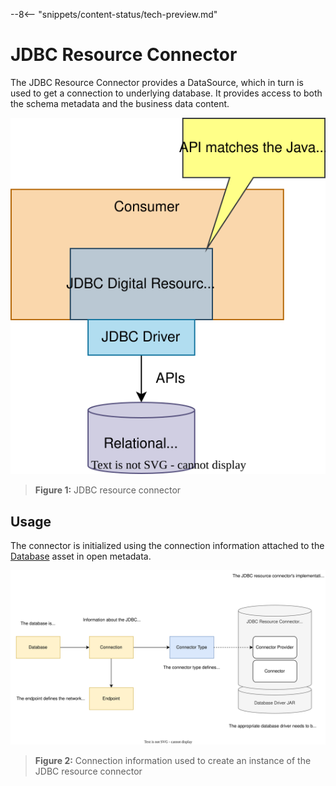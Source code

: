 <!-- SPDX-License-Identifier: CC-BY-4.0 -->
<!-- Copyright Contributors to the ODPi Egeria project. -->
  
--8<-- "snippets/content-status/tech-preview.md"

# JDBC Resource Connector

The JDBC Resource Connector provides a DataSource, which in turn is used to get a connection to underlying database.  It provides access to both the schema metadata and the business data content.

![Figure 1](jdbc-resource-connector-generic-model.svg)
> **Figure 1:** JDBC resource connector


## Usage

The connector is initialized using the connection information attached to the [Database](/types/2/0224-Databases) asset in open metadata.

![Figure 2](jdbc-resource-connector-use.svg)
> **Figure 2:** Connection information used to create an instance of the JDBC resource connector

